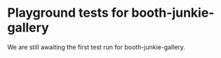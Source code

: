 # Playground tests for booth-junkie-gallery
We are still awaiting the first test run for booth-junkie-gallery.
